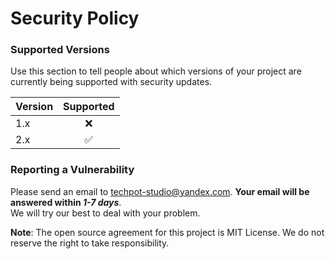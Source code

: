 # Security Policy

### Supported Versions

Use this section to tell people about which versions of your project are
currently being supported with security updates.

| Version  | Supported          |
| -------- | :----------------: |
| 1.x      | :x:                |
| 2.x      | :white_check_mark: |

### Reporting a Vulnerability

Please send an email to <techpot-studio@yandex.com>. **Your email will be answered within *1-7 days***.  
We will try our best to deal with your problem.

**Note**: The open source agreement for this project is MIT License. We do not reserve the right to take responsibility.

